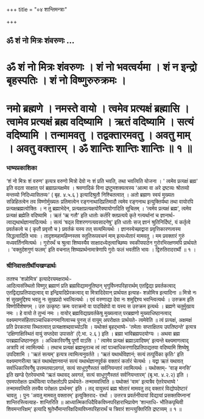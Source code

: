 +++
title = "०४ शान्तिमन्त्राः"

+++


## ॐ शं नो मित्रः शंवरुणः ...

# **ॐ शं नो मित्रः शंवरुणः । शं नो भवत्वर्यमा । शं न इन्द्रो बृहस्पतिः । शं नो विष्णुरुरुक्रमः ।**

# **नमो ब्रह्मणे । नमस्ते वायो । त्वमेव प्रत्यक्षं ब्रह्मासि । त्वामेव प्रत्यक्षं ब्रह्म वदिष्यामि । ऋतं वदिष्यामि । सत्यं वदिष्यामि । तन्मामवतु । तद्वक्तारमवतु । अवतु माम् । अवतु वक्तारम् । ॐ शान्तिः शान्तिः शान्तिः ॥ १ ॥**

### **भाष्यप्रकाशिका**

‘शं नो मित्रः शं वरुण' इत्यत्र वरुणो मित्रो देवो नः शं प्रति भवति, तथा भवत्विति योजना । ' त्वमेव प्रत्यक्षं ब्रह्म' इति वदता साक्षात् परं ब्रह्माप्रत्यक्षमेव । श्रवणादिकं विना द्रष्टुमशक्यत्वस्य 'आत्मा वा अरे द्रष्टव्यः श्रोतव्यो मन्तव्यो निदिध्यासितव्यः' ( बृह. ४.५.६ ) इत्यादिश्रुतौ निश्चितत्वात् । अतो ब्रह्मणः स्वयं मुख्यतः सन्निहितत्वेन तव विष्णोर्मुख्यतः प्रतिमात्वेन रङ्गनाथादिप्रतिमादौ त्वमेव रङ्गनाथ इत्युक्तिर्यथा तथा वायोरपि प्रत्यक्षब्रह्मत्वोक्तिः । न तु ब्रह्माभेदेन, प्रत्यक्षाप्रत्यक्षयोरैक्यायोगादिति सूचितम् । ‘त्वमेव प्रत्यक्षं ब्रह्म', त्वमेव प्रत्यक्षं ब्रह्मेति वदिष्यामि । ऋतं ‘ऋ गतौ' इति धातोः कर्तरि क्तप्रत्यये कृते गत्यर्थानां च ज्ञानार्थ-त्वाद्यथार्थज्ञानवदित्यर्थः । सत्यं 'षद्ल विशरणगत्यवसादनेषु' इति धातोः सज् ज्ञानं श्रुतिनिर्दिष्टं, यं कर्तृत्वे प्रवर्तकत्वे च ( कृतौ प्रवृत्तौ च ) प्रवर्तकं यस्य तत् सत्यमित्यर्थः । ज्ञानस्येच्छाद्वारा प्रवृत्तिकारणत्वस्य सिद्धत्वादिति भावः । तादृशमहामहिम्नस्तव स्तुतिरूपवचनं माम् इत्यध्येतारं मामवतु । मम प्रवक्तारं गुरुं मध्यवर्तिनमित्यर्थः । गुरोरर्थं च श्रुत्वा शिष्यस्यैव साक्षादध्येतृत्वाच्छिष्यः स्वकीयपाठेन गुरोरभिरक्षणमपि प्रार्थयते । 'वक्तुर्दशगुणं फलम्' इति वचनात् शिष्यप्रार्थनामात्रेणापि गुरोः फलं भवतीति भावः । द्विरुतिरादरार्थी ॥ १ ।

### **श्रीनिवासतीर्थीयखण्डार्थः**

ततश्च 'शन्नोमित्र' इत्यादेरयमक्षरार्थः-  
आदित्यसंस्थितो विष्णुर् ब्रह्माणं प्रति ब्रह्मविद्यामनुतिष्ठन् भृगुर्विघ्नपरिहारार्थम् एतद्विद्या प्रवर्तकत्वाद् एतद्विद्याप्रतिपाद्यत्वाद् वा इन्द्रियादिप्रेरकत्वाद् वा मित्रादिदेवान् प्रार्थयत इत्याह- शन्नोमित्र इत्यादिना ॥ मित्रो नः शं सुखमुद्दिश्य भवतु नः सुखप्रदो भवत्वित्यर्थः । एवं वरुणाद्या देवा नः शमुद्दिश्य भवन्त्वित्यर्थः । उरुक्रम इति विष्णोर्विशेषणम् । उरु उत्कृष्टः क्रमः पराक्रमो वा पादविक्षेपो वा यस्य स उरुक्रम इत्यर्थः । ब्रह्मणे चतुर्मुखाय नमः । हे वायो ते तुभ्यं नमः । वायोर् ब्रह्मविद्याप्रवर्तकेषु मुख्यत्वात् परब्रह्मणो मुख्याधिष्ठानत्वाद् वक्ष्यमाणसंहितापञ्चाधिकरणमानित्वाच्च पुनस् तं वायुम् अपरोक्षतः प्रार्थयते- त्वमेवेति ॥ त्वं प्रत्यक्षं, अक्षमक्षं प्रति प्रेरकतया स्थितत्वात् प्रत्यक्षशब्दवाच्योऽसि । यथोक्तं बृहद्भाष्ये- 'तमेताः सप्ताक्षितय उपतिष्ठन्ते’ इत्यत्र ‘दक्षिणाक्षिस्थितं वायुं सप्तदेवा उपासते' (ऐ.भा. २.६ ) इति । ब्रह्मा भाविब्रह्मपदयोग्यः । अथवा ब्रह्म परब्रह्माधिष्ठानभूतः । अधिकारिवर्गेषु पूर्णो वाऽसि । ' त्वामेव प्रत्यक्षं ब्रह्माऽवादिषम्' इत्यन्ते बक्ष्यमाणत्वाद् अत्रापि त्वं त्वामित्यर्थः । तथाच प्रत्यक्षं ब्रह्मभूतञ्च त्वं त्वां पञ्चाधिकरणादिप्रतिपाद्यतया वदिष्यामि शिष्येषु उपदिशामि । 'ऋतं सत्यम्' इत्यत्र त्वामित्यनुवर्तते । ‘ऋतं यथार्थविज्ञानं; सत्यं तत्पूर्विका कृतिः' इति वक्ष्यमाणरीत्या ऋतं यथार्थज्ञानवन्तं सत्यं यथार्थज्ञानपूर्वकं वक्तारं कर्तारं चेत्यर्थः । यद्वा ऋतं यथावत् सर्वाधिकारिवर्गेषु उत्तमतयाऽवगतं, सत्यं साधुगुणैस्ततं सर्वनियन्तारं त्वामित्यर्थः । यथोक्तम्- 'वाङ् मनसि’ इति खण्डे ऐतरेयभाष्ये ‘ऋतं यथावद् अवगतं, सत्यं साधुगुणैस्ततं सर्वनियन्तारम्' (बृ.भा. ४.२.२) इति । एवमपरोक्षतः प्रार्थयित्वा परोक्षतोऽपि प्रार्थयते- तन्मामवत्विति ॥ यथोक्तं 'वाम' इत्यत्रैव ऐतरेयभाष्ये ' तन्मामवत्विति तस्यैव परोक्षतः प्रार्थनम्' इति । तद् वायुरूपं ब्रह्म श्रोतारं मामवतु तद् वक्तारं विद्योपदेष्टारं चावतु । पुनः 'अवतु मामवतु वक्तारम्' इत्युक्तिराद- रार्था । उत्तरत्र प्रवर्तनीयायां विद्यायां प्रसक्तविघ्नानां शान्तिरस्त्वित्याह- शान्तिरिति ॥ आध्यात्मिकाधिदैविकविघ्नपरिहाराभिप्रायेण 'शान्ताधि- भौतिकपृथिवी शिवमन्तरिक्षम्' इत्यादि श्रुतेर्भौमान्तरिक्षदिव्यविघ्नपरिहारार्थं च त्रिवारं शान्त्युक्तिरिति द्रष्टव्यम् ॥ १ ॥

